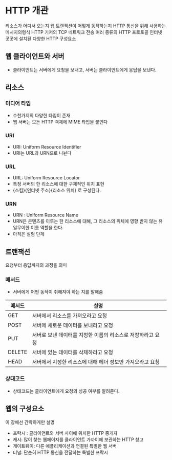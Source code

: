 # HTTP 개관
리소스가 어디서 오는지
웹 트랜잭션이 어떻게 동작하는지
HTTP 통신을 위해 사용하는 메시지의형식
HTTP 기저의 TCP 네트워크 전송
여러 종류의 HTTP 프로토콜
인터넷 곳곳에 설치된 다양한 HTTP 구성요소


## 웹 클라이언트와 서버
- 클라이언트는 서버에게 요청을 보내고, 서버는 클라이언트에게 응답을 보낸다.

## 리소스

### 미디어 타입
- 수천가지의 다양한 타입이 존재
- 웹 서버는 모든 HTTP 객체에 MIME 타입을 붙인다

### URI 
- URI: Uniform Resource Identifier
- URI는 URL과 URN으로 나뉜다

### URL 
- URL: Uniform Resource Locator
- 특정 서버의 한 리소스에 대한 구체적인 위치 표현
- {스킴}{인터넷 주소}{리소스 위치} 로 구성된다.

### URN
- URN : Uniform Resource Name
- URN은 콘텐츠를 이루는 한 리소스에 대해, 그 리소스의 위체에 영향 받지 않는 유일무이한 이름 역할을 한다.
- 아직은 실험 단계


## 트랜잭션
요청부터 응답까지의 과정을 의미

### 메서드
- 서버에게 어떤 동작이 취해져야 하는 지를 말해줌

| 메서드 | 설명 |
|--------|------|
| GET    | 서버에서 리소스를 가져오라고 요청 |
| POST   | 서버에 새로운 데이터를 보내라고 요청 |
| PUT    | 서버로 보낸 데이터를 지정한 이름의 리소스로 저장하라고 요청 |
| DELETE | 서버에 있는 데이터를 삭제하라고 요청 |
| HEAD   | 서버에서 지정한 리소스에 대해 헤더 정보만 가져오라고 요청 |

### 상태코드
- 상태코드는 클라이언트에게 요청의 성공 여부를 알려준다.


## 웹의 구성요소
이 장에선 간략하게만 설명

- 프락시 : 클라이언트와 서버 사이에 위치한 HTTP 중개자
- 캐시: 많이 찾는 웹페이지를 클라이언트 가까이에 보관하는 HTTP 창고
- 게이트웨이: 다른 애플리케이션과 연결된 특별한 웹 서버
- 터널: 단순히 HTTP 통신을 전달하는 특별한 프락시

